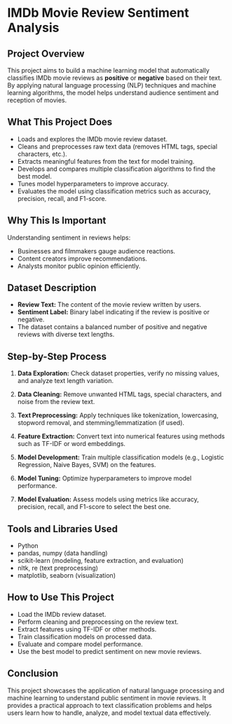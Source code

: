 # IMDb Movie Review Sentiment Analysis

## Project Overview

This project aims to build a machine learning model that automatically classifies IMDb movie reviews as **positive** or **negative** based on their text. By applying natural language processing (NLP) techniques and machine learning algorithms, the model helps understand audience sentiment and reception of movies.


## What This Project Does

* Loads and explores the IMDb movie review dataset.
* Cleans and preprocesses raw text data (removes HTML tags, special characters, etc.).
* Extracts meaningful features from the text for model training.
* Develops and compares multiple classification algorithms to find the best model.
* Tunes model hyperparameters to improve accuracy.
* Evaluates the model using classification metrics such as accuracy, precision, recall, and F1-score.


## Why This Is Important

Understanding sentiment in reviews helps:

* Businesses and filmmakers gauge audience reactions.
* Content creators improve recommendations.
* Analysts monitor public opinion efficiently.


## Dataset Description

* **Review Text:** The content of the movie review written by users.
* **Sentiment Label:** Binary label indicating if the review is positive or negative.
* The dataset contains a balanced number of positive and negative reviews with diverse text lengths.


## Step-by-Step Process

1. **Data Exploration:**
   Check dataset properties, verify no missing values, and analyze text length variation.

2. **Data Cleaning:**
   Remove unwanted HTML tags, special characters, and noise from the review text.

3. **Text Preprocessing:**
   Apply techniques like tokenization, lowercasing, stopword removal, and stemming/lemmatization (if used).

4. **Feature Extraction:**
   Convert text into numerical features using methods such as TF-IDF or word embeddings.

5. **Model Development:**
   Train multiple classification models (e.g., Logistic Regression, Naive Bayes, SVM) on the features.

6. **Model Tuning:**
   Optimize hyperparameters to improve model performance.

7. **Model Evaluation:**
   Assess models using metrics like accuracy, precision, recall, and F1-score to select the best one.


## Tools and Libraries Used

* Python
* pandas, numpy (data handling)
* scikit-learn (modeling, feature extraction, and evaluation)
* nltk, re (text preprocessing)
* matplotlib, seaborn (visualization)


## How to Use This Project

* Load the IMDb review dataset.
* Perform cleaning and preprocessing on the review text.
* Extract features using TF-IDF or other methods.
* Train classification models on processed data.
* Evaluate and compare model performance.
* Use the best model to predict sentiment on new movie reviews.


## Conclusion

This project showcases the application of natural language processing and machine learning to understand public sentiment in movie reviews. It provides a practical approach to text classification problems and helps users learn how to handle, analyze, and model textual data effectively.


